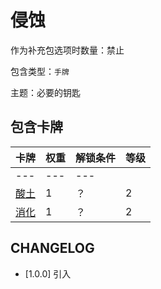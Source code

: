 # 侵蚀

作为补充包选项时数量：禁止

包含类型：`手牌`

主题：必要的钥匙

## 包含卡牌

卡牌 | 权重 | 解锁条件 | 等级
--- | --- | --- | ---
--- | --- | ---
[酸土](../卡牌/酸土.md) | 1 | ？ | 2
[消化](../卡牌/消化.md) | 1 | ？ | 2

## CHANGELOG

- [1.0.0] 引入
